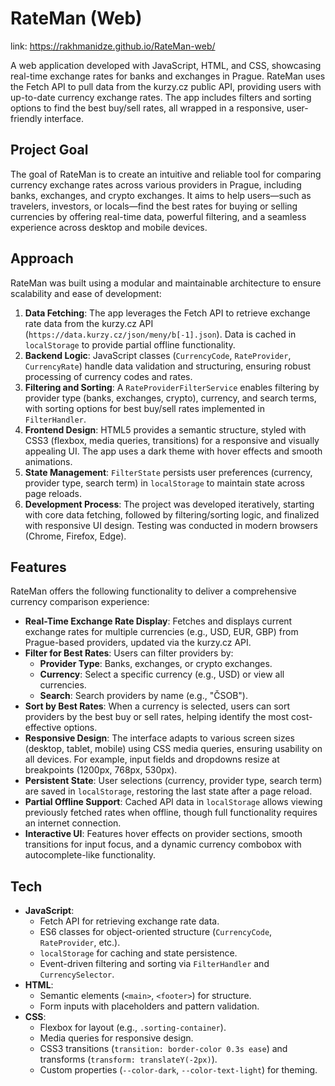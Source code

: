 # RateMan (Web) 
link: https://rakhmanidze.github.io/RateMan-web/

A web application developed with JavaScript, HTML, and CSS, showcasing real-time exchange rates for banks and exchanges in Prague. RateMan uses the Fetch API to pull data from the kurzy.cz public API, providing users with up-to-date currency exchange rates. The app includes filters and sorting options to find the best buy/sell rates, all wrapped in a responsive, user-friendly interface.

## Project Goal

The goal of RateMan is to create an intuitive and reliable tool for comparing currency exchange rates across various providers in Prague, including banks, exchanges, and crypto exchanges. It aims to help users—such as travelers, investors, or locals—find the best rates for buying or selling currencies by offering real-time data, powerful filtering, and a seamless experience across desktop and mobile devices.

## Approach

RateMan was built using a modular and maintainable architecture to ensure scalability and ease of development:

1. **Data Fetching**: The app leverages the Fetch API to retrieve exchange rate data from the kurzy.cz API (`https://data.kurzy.cz/json/meny/b[-1].json`). Data is cached in `localStorage` to provide partial offline functionality.
2. **Backend Logic**: JavaScript classes (`CurrencyCode`, `RateProvider`, `CurrencyRate`) handle data validation and structuring, ensuring robust processing of currency codes and rates.
3. **Filtering and Sorting**: A `RateProviderFilterService` enables filtering by provider type (banks, exchanges, crypto), currency, and search terms, with sorting options for best buy/sell rates implemented in `FilterHandler`.
4. **Frontend Design**: HTML5 provides a semantic structure, styled with CSS3 (flexbox, media queries, transitions) for a responsive and visually appealing UI. The app uses a dark theme with hover effects and smooth animations.
5. **State Management**: `FilterState` persists user preferences (currency, provider type, search term) in `localStorage` to maintain state across page reloads.
6. **Development Process**: The project was developed iteratively, starting with core data fetching, followed by filtering/sorting logic, and finalized with responsive UI design. Testing was conducted in modern browsers (Chrome, Firefox, Edge).

## Features

RateMan offers the following functionality to deliver a comprehensive currency comparison experience:

- **Real-Time Exchange Rate Display**: Fetches and displays current exchange rates for multiple currencies (e.g., USD, EUR, GBP) from Prague-based providers, updated via the kurzy.cz API.
- **Filter for Best Rates**: Users can filter providers by:
  - **Provider Type**: Banks, exchanges, or crypto exchanges.
  - **Currency**: Select a specific currency (e.g., USD) or view all currencies.
  - **Search**: Search providers by name (e.g., "ČSOB").
- **Sort by Best Rates**: When a currency is selected, users can sort providers by the best buy or sell rates, helping identify the most cost-effective options.
- **Responsive Design**: The interface adapts to various screen sizes (desktop, tablet, mobile) using CSS media queries, ensuring usability on all devices. For example, input fields and dropdowns resize at breakpoints (1200px, 768px, 530px).
- **Persistent State**: User selections (currency, provider type, search term) are saved in `localStorage`, restoring the last state after a page reload.
- **Partial Offline Support**: Cached API data in `localStorage` allows viewing previously fetched rates when offline, though full functionality requires an internet connection.
- **Interactive UI**: Features hover effects on provider sections, smooth transitions for input focus, and a dynamic currency combobox with autocomplete-like functionality.

## Tech

- **JavaScript**:
  - Fetch API for retrieving exchange rate data.
  - ES6 classes for object-oriented structure (`CurrencyCode`, `RateProvider`, etc.).
  - `localStorage` for caching and state persistence.
  - Event-driven filtering and sorting via `FilterHandler` and `CurrencySelector`.
- **HTML**:
  - Semantic elements (`<main>`, `<footer>`) for structure.
  - Form inputs with placeholders and pattern validation.
- **CSS**:
  - Flexbox for layout (e.g., `.sorting-container`).
  - Media queries for responsive design.
  - CSS3 transitions (`transition: border-color 0.3s ease`) and transforms (`transform: translateY(-2px)`).
  - Custom properties (`--color-dark`, `--color-text-light`) for theming.
